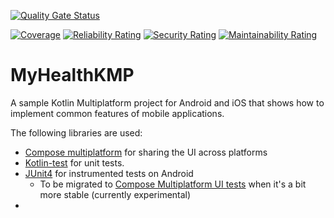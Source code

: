 [![Quality Gate Status](https://sonarcloud.io/api/project_badges/measure?project=Knthcame_MyHealthKMP&metric=alert_status)](https://sonarcloud.io/summary/new_code?id=Knthcame_MyHealthKMP)

[![Coverage](https://sonarcloud.io/api/project_badges/measure?project=Knthcame_MyHealthKMP&metric=coverage)](https://sonarcloud.io/summary/new_code?id=Knthcame_MyHealthKMP)
[![Reliability Rating](https://sonarcloud.io/api/project_badges/measure?project=Knthcame_MyHealthKMP&metric=reliability_rating)](https://sonarcloud.io/summary/new_code?id=Knthcame_MyHealthKMP)
[![Security Rating](https://sonarcloud.io/api/project_badges/measure?project=Knthcame_MyHealthKMP&metric=security_rating)](https://sonarcloud.io/summary/new_code?id=Knthcame_MyHealthKMP)
[![Maintainability Rating](https://sonarcloud.io/api/project_badges/measure?project=Knthcame_MyHealthKMP&metric=sqale_rating)](https://sonarcloud.io/summary/new_code?id=Knthcame_MyHealthKMP)

# MyHealthKMP
A sample Kotlin Multiplatform project for Android and iOS that shows how to implement common features of mobile applications.

The following libraries are used:
- [Compose multiplatform](https://www.jetbrains.com/compose-multiplatform/) for sharing the UI across platforms
- [Kotlin-test](https://kotlinlang.org/api/core/kotlin-test/) for unit tests.
- [JUnit4](https://junit.org/junit4/) for instrumented tests on Android
  - To be migrated to [Compose Multiplatform UI tests](https://www.jetbrains.com/help/kotlin-multiplatform-dev/compose-test.html) when it's a bit more stable (currently experimental)
- 
